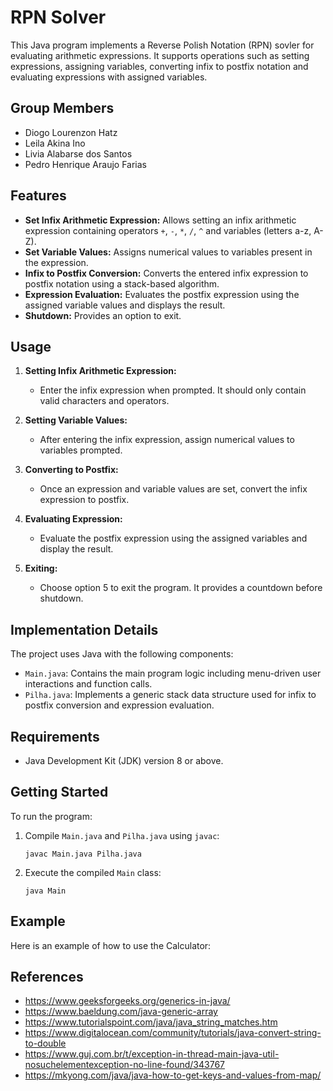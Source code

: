 # RPN Solver

This Java program implements a Reverse Polish Notation (RPN) sovler for evaluating arithmetic expressions. It supports operations such as setting expressions, assigning variables, converting infix to postfix notation and evaluating expressions with assigned variables.

## Group Members

- Diogo Lourenzon Hatz
- Leila Akina Ino
- Livia Alabarse dos Santos
- Pedro Henrique Araujo Farias
  
## Features

- **Set Infix Arithmetic Expression:** Allows setting an infix arithmetic expression containing operators `+`, `-`, `*`, `/`, `^` and variables (letters a-z, A-Z).
- **Set Variable Values:** Assigns numerical values to variables present in the expression.
- **Infix to Postfix Conversion:** Converts the entered infix expression to postfix notation using a stack-based algorithm.
- **Expression Evaluation:** Evaluates the postfix expression using the assigned variable values and displays the result.
- **Shutdown:** Provides an option to exit.

## Usage
1. **Setting Infix Arithmetic Expression:**
   - Enter the infix expression when prompted. It should only contain valid characters and operators.

2. **Setting Variable Values:**
   - After entering the infix expression, assign numerical values to variables prompted.

3. **Converting to Postfix:**
   - Once an expression and variable values are set, convert the infix expression to postfix.

4. **Evaluating Expression:**
   - Evaluate the postfix expression using the assigned variables and display the result.

5. **Exiting:**
   - Choose option 5 to exit the program. It provides a countdown before shutdown.

## Implementation Details

The project uses Java with the following components:
- `Main.java`: Contains the main program logic including menu-driven user interactions and function calls.
- `Pilha.java`: Implements a generic stack data structure used for infix to postfix conversion and expression evaluation.

## Requirements

- Java Development Kit (JDK) version 8 or above.

## Getting Started

To run the program:
1. Compile `Main.java` and `Pilha.java` using `javac`:
   ```
   javac Main.java Pilha.java
    ```

2. Execute the compiled `Main` class:
    ```
    java Main
    ```
## Example
Here is an example of how to use the Calculator:


## References
- https://www.geeksforgeeks.org/generics-in-java/
- https://www.baeldung.com/java-generic-array
- https://www.tutorialspoint.com/java/java_string_matches.htm
- https://www.digitalocean.com/community/tutorials/java-convert-string-to-double
- https://www.guj.com.br/t/exception-in-thread-main-java-util-nosuchelementexception-no-line-found/343767
- https://mkyong.com/java/java-how-to-get-keys-and-values-from-map/